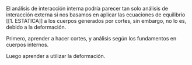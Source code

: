 El análisis de interacción interna podría parecer tan solo análisis de interacción externa si nos basamos en aplicar las ecuaciones de equilibrio [[1. ESTATICA]] a los cuerpos generados por cortes, sin embargo, no lo es, debido a la deformación.

Primero, aprender a hacer cortes, y análisis según los fundamentos en cuerpos internos.

Luego aprender a utilizar la deformación.